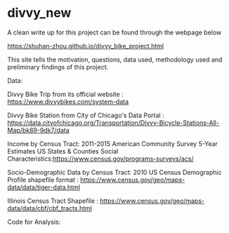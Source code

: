 # divvy_new

A clean write up for this project can be found through the webpage below

https://shuhan-zhou.github.io/divvy_bike_project.html

This site tells the motivation, questions, data used, methodology used and preliminary findings of this project. 


Data:

Divvy Bike Trip from its official website : https://www.divvybikes.com/system-data



Divvy Bike Station from City of Chicago's Data Portal : https://data.cityofchicago.org/Transportation/Divvy-Bicycle-Stations-All-Map/bk89-9dk7/data


Income by Census Tract: 2011-2015 American Community Survey 5-Year Estimates US States & Counties Social Characteristics:https://www.census.gov/programs-surveys/acs/ 


Socio-Demographic Data by Census Tract: 2010 US Census Demographic Profile shapefile format :
https://www.census.gov/geo/maps-data/data/tiger-data.html


Illinois Census Tract Shapefile : https://www.census.gov/geo/maps-data/data/cbf/cbf_tracts.html


Code for Analysis: 
